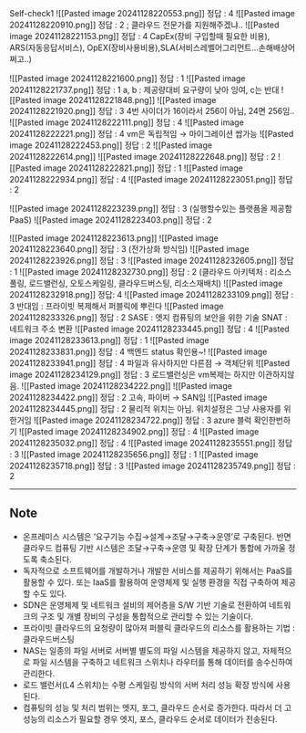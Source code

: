 Self-check1
![[Pasted image 20241128220553.png]]
정답 : 4 
![[Pasted image 20241128220910.png]]
정답 : 2 ; 클라우드 전문가를 지원해주겠냐..
![[Pasted image 20241128221153.png]]
정답 : 4 
CapEx(장비 구입할때 필요한 비용), ARS(자동응답서비스), OpEX(장비사용비용),SLA(서비스레벨어그리먼트...손해배상어쩌고..)

![[Pasted image 20241128221600.png]]
정답 : 1 
![[Pasted image 20241128221737.png]]
정답 : 1 
a, b : 제공량대비 요구량이 낮아 잉여, c는 반대
![[Pasted image 20241128221848.png]]
![[Pasted image 20241128221920.png]]
정답 : 3
4번 사이더가 16이라서 256이 아님, 24면 256임.. 
![[Pasted image 20241128222111.png]]
정답 : 4
![[Pasted image 20241128222221.png]]
정답 : 4
vm은 독립적임 → 마이그레이션 쌉가능 
![[Pasted image 20241128222453.png]]
정답 : 2
![[Pasted image 20241128222614.png]]
![[Pasted image 20241128222648.png]]
정답 : 2
![[Pasted image 20241128222821.png]]
정답 : 1
![[Pasted image 20241128222934.png]]
정답 : 4 
![[Pasted image 20241128223051.png]]
정답 : 2

![[Pasted image 20241128223239.png]]
정답 : 3 (실행할수있는 플랫픔올 제공함 PaaS)
![[Pasted image 20241128223403.png]]
정답 : 2

![[Pasted image 20241128223613.png]]
![[Pasted image 20241128223640.png]]
정답 : 3 (전가상화 방식임)
![[Pasted image 20241128223926.png]]
정답 : 3
![[Pasted image 20241128232605.png]]
정답 : 1
![[Pasted image 20241128232730.png]]
정답 : 2
(클라우드 아키텍처 : 리소스풀링, 로드밸런싱, 오토스케일링, 클라우드버스팅, 리소스재배치)
![[Pasted image 20241128232918.png]]
정답: 4
![[Pasted image 20241128233109.png]]
정답 : 3 
반대임 : 프라이빗 복제해서 퍼블릭에 뿌린다
![[Pasted image 20241128233326.png]]
정답 : 2 
SASE : 엣지 컴퓨팅의 보안을 위한 기술
SNAT : 네트워크 주소 변환
![[Pasted image 20241128233445.png]]
정답 : 4
![[Pasted image 20241128233613.png]]
정답 : 1 
![[Pasted image 20241128233831.png]]
정답 : 4 
백엔드 status 확인용~! 
![[Pasted image 20241128233941.png]]
정답 : 4
파일과 유사하지만 다른점 → 객체단위
![[Pasted image 20241128234129.png]]
정답 : 3
로드밸런싱은 vm복제는 하지만 이관하지않음.
![[Pasted image 20241128234222.png]]
![[Pasted image 20241128234422.png]]
정답 : 2
고속, 파이버 → SAN임 
![[Pasted image 20241128234445.png]]
정답 : 2 
물리적 위치는 아님. 위치설정은 그냥 사용자를 위한거임
![[Pasted image 20241128234722.png]]
정답 : 3
azure 블럭 확인한번하기 
![[Pasted image 20241128234902.png]]
정답 : 4
![[Pasted image 20241128235032.png]]
정답 : 4
![[Pasted image 20241128235551.png]]
정답 : 3
![[Pasted image 20241128235656.png]]
정답 : 1
![[Pasted image 20241128235718.png]]
정답 : 3
![[Pasted image 20241128235749.png]]
정답 : 2









----
## Note
- 온프레미스 시스템은 ‘요구기능 수집→설계→조달→구축→운영’로 구축된다. 반면 클라우드 컴퓨팅 기반 시스템은 조달→구축→운영 및 확장 단계가 통합에 가까울 정도록 축소된다.
- 독자적으로 소프트웨어를 개발하거나 개발한 서비스를 제공하기 위해서는 PaaS를 활용할 수 있다. 또는 IaaS를 활용하여 운영체제 및 실행 환경을 직접 구축하여 제공할 수도 있다.
- SDN은 운영체제 및 네트워크 설비의 제어층을 S/W 기반 기술로 전환하여 네트워크의 구조 및 개별 장비의 구성을 통합적으로 관리할 수 있는 기술이다.
- 프라이빗 클라우드의 요청량이 많아져 퍼블릭 클라우드의 리소스를 활용하는 기법 : 클라우드버스팅 
- NAS는 일종의 파일 서버로 서버별 별도의 파일 시스템을 제공하지 않고, 자체적으로 파일 시스템을 구축하고 네트워크 스위치나 라우터를 통해 데이터를 송수신하여 관리한다.
- 로드 밸런서(L4 스위치)는 수평 스케일링 방식의 서버 처리 성능 확장 방식에 사용된다.
- 컴퓨팅의 성능 및 처리 범위는 엣지, 포그, 클라우드 순서로 증가한다. 따라서 더 고성능의 리소스가 필요할 경우 엣지, 포스, 클라우드 순서로 데이터가 전송된다.

